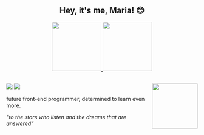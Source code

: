<h2 align="center">
  Hey, it's me, Maria! 😊
</h2>

<div align="center">
  <a href="https://github.com/monteiroluiza">
  <img height="130em" src="https://github-readme-stats.vercel.app/api?username=monteiroluiza&show_icons=true&theme=dracula&include_all_commits=true&count_private=true"/>
  <img height="130em" src="https://github-readme-stats.vercel.app/api/top-langs/?username=monteiroluiza&layout=compact&langs_count=7&theme=dracula"/>
</div>

##

  
<div style="display: inline_block"> 
 
 <a href = "mailto:luiza.monteiroweb@outlook.com"><img src="https://img.shields.io/badge/-Gmail-%23333?style=for-the-badge&logo=gmail&logoColor=white" target="_blank"></a>
 <a href="https://linkedin.com/in/luiza-monteiroo" target="_blank"><img src="https://img.shields.io/badge/-LinkedIn-%230077B5?style=for-the-badge&logo=linkedin&logoColor=white" target="_blank"></a>
 <img height="120cm" align="right" src="https://c.tenor.com/kmHEH_VM-y4AAAAC/spy-x-family-spy-family.gif"/>
 
<p>future front-end programmer, determined to learn even more.</p>
<i>"to the stars who listen and the dreams that are answered"<i>
</div>
